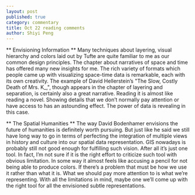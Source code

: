 ```yaml
---
layout: post
published: true
category: commentary
title: Oct 22 reading comments
author: Shiyi Peng
---
```

** Envisioning Information **
Many techniques about layering, visual hierarchy and colors laid out by Tufte are quite familiar to me as our common design principles. The chapter about narratives of space and time has offered many new insights for me. The rich variety of formats which people came up with visualizing space-time data is remarkable, each with its own creativity. The example of David Hellerstein’s "The Slow, Costly Death of Mrs. K_,", though appears in the chapter of layering and separation, is certainly also a great narrative. Reading it is almost like reading a novel. Showing details that we don’t normally pay attention or have access to has an astounding effect. The power of data is revealing in this case.

** The Spatial Humanities **
The way David Bodenhamer envisions the future of humanities is definitely worth pursuing. But just like he said we still have long way to go in terms of perfecting the integration of multiple views in history and culture into our spatial data representation. GIS nowadays is probably still not good enough for fulfilling such vision. After all it’s just one tool. In fact, I’m not sure if it is the right effort to criticize such tool with obvious limitation. In some way it almost feels like accusing a pencil for not being able to produce colors. If there’s a problem that must be how we use it rather than what it is. What we should pay more attention to is what we’re representing. With all the limitations in mind, maybe one we’ll come up with the right tool for all the envisioned subtle representations.
